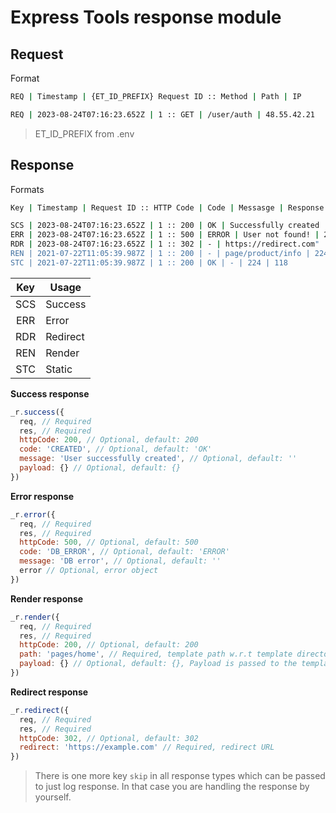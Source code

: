 # Express Tools response module

## Request

Format

```bash
REQ | Timestamp | {ET_ID_PREFIX} Request ID :: Method | Path | IP

REQ | 2023-08-24T07:16:23.652Z | 1 :: GET | /user/auth | 48.55.42.21
```

> ET_ID_PREFIX from .env

## Response

Formats

```bash
Key | Timestamp | Request ID :: HTTP Code | Code | Messasge | Response Size | Processing Time

SCS | 2023-08-24T07:16:23.652Z | 1 :: 200 | OK | Successfully created | 24 | 64
ERR | 2023-08-24T07:16:23.652Z | 1 :: 500 | ERROR | User not found! | 24 | 64
RDR | 2023-08-24T07:16:23.652Z | 1 :: 302 | - | https://redirect.com" | - | 64
REN | 2021-07-22T11:05:39.987Z | 1 :: 200 | - | page/product/info | 224 | 118
STC | 2021-07-22T11:05:39.987Z | 1 :: 200 | OK | - | 224 | 118
```

| Key | Usage    |
| :-: | -------- |
| SCS | Success  |
| ERR | Error    |
| RDR | Redirect |
| REN | Render   |
| STC | Static   |

**Success response**

```js
_r.success({
  req, // Required
  res, // Required
  httpCode: 200, // Optional, default: 200
  code: 'CREATED', // Optional, default: 'OK'
  message: 'User successfully created', // Optional, default: ''
  payload: {} // Optional, default: {}
})
```

**Error response**

```js
_r.error({
  req, // Required
  res, // Required
  httpCode: 500, // Optional, default: 500
  code: 'DB_ERROR', // Optional, default: 'ERROR'
  message: 'DB error', // Optional, default: ''
  error // Optional, error object
})
```

**Render response**

```js
_r.render({
  req, // Required
  res, // Required
  httpCode: 200, // Optional, default: 200
  path: 'pages/home', // Required, template path w.r.t template directory, "app.set('views', 'templates')"
  payload: {} // Optional, default: {}, Payload is passed to the template.
})
```

**Redirect response**

```js
_r.redirect({
  req, // Required
  res, // Required
  httpCode: 302, // Optional, default: 302
  redirect: 'https://example.com' // Required, redirect URL
})
```

> There is one more key `skip` in all response types which can be passed to just log response. In that case you are handling the response by yourself.
